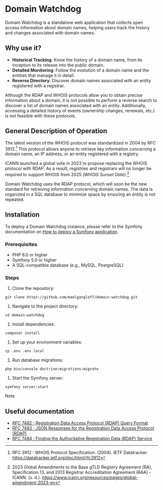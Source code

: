 # Domain Watchdog

Domain Watchdog is a standalone web application that collects open access information about domain names, helping users
track the history and changes associated with domain names.

## Why use it?

- **Historical Tracking**: Know the history of a domain name, from its inception to its release into the public domain.
- **Detailed Monitoring**: Follow the evolution of a domain name and the entities that manage it in detail.
- **Reverse Directory**: Discover domain names associated with an entity registered with a registrar.

Although the RDAP and WHOIS protocols allow you to obtain precise information about a domain, it is not possible to
perform a reverse search to discover a list of domain names associated with an entity. Additionally, accessing a
detailed history of events (ownership changes, renewals, etc.) is not feasible with these protocols.

## General Description of Operation

The latest version of the WHOIS protocol was standardized in 2004 by RFC 3912.[^1] This protocol allows anyone to
retrieve key information concerning a domain name, an IP address, or an entity registered with a registry.

ICANN launched a global vote in 2023 to propose replacing the WHOIS protocol with RDAP. As a result, registries and
registrars will no longer be required to support WHOIS from 2025 (*WHOIS Sunset Date*).[^2]

Domain Watchdog uses the RDAP protocol, which will soon be the new standard for retrieving information concerning domain
names. The data is organized in a SQL database to minimize space by ensuring an entity is not repeated.

## Installation

To deploy a Domain Watchdog instance, please refer to the Symfony documentation
on [How to deploy a Symfony application](https://symfony.com/doc/current/deployment.html).

### Prerequisites

- PHP 8.0 or higher
- Symfony 5.0 or higher
- A SQL-compatible database (e.g., MySQL, PostgreSQL)

### Steps

1. Clone the repository:

```shell
git clone https://github.com/maelgangloff/domain-watchdog.git
```

1. Navigate to the project directory:

```shell
cd domain-watchdog
```

1. Install dependencies:

```shell
composer install
```

1. Set up your environment variables:

```shell
cp .env .env.local
```

1. Run database migrations:

```shell
php bin/console doctrine:migrations:migrate
```

1. Start the Symfony server:

```shell
symfony server:start
```

> [!NOTE]
> ## Useful documentation
> - [RFC 7482 : Registration Data Access Protocol (RDAP) Query Format](https://datatracker.ietf.org/doc/html/rfc7482)
> - [RFC 7483 : JSON Responses for the Registration Data Access Protocol (RDAP)](https://datatracker.ietf.org/doc/html/rfc7483)
> - [RFC 7484 : Finding the Authoritative Registration Data (RDAP) Service](https://datatracker.ietf.org/doc/html/rfc7484)


[^1]: RFC 3912 : WHOIS Protocol Specification. (2004). IETF Datatracker. https://datatracker.ietf.org/doc/html/rfc3912
[^2]: 2023 Global Amendments to the Base gTLD Registry Agreement (RA), Specification 13, and 2013 Registrar
Accreditation Agreement (RAA) - ICANN. (s. d.). https://www.icann.org/resources/pages/global-amendment-2023-en

